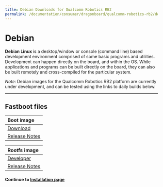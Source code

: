```yaml
---
title: Debian Downloads for Qualcomm Robotics RB2
permalink: /documentation/consumer/dragonboard/qualcomm-robotics-rb2/downloads/debian.md.html
---
```

# Debian

**Debian Linux** is a desktop/window or console (command line) based development environment comprised of some basic programs and utilities. Development can happen directly on the board, and within the OS. While applications and programs can be built directly on the board, they can also be built remotely and cross-compiled for the particular system.

*Note*: Debian images for the Qualcomm Robotics RB2 platform are currently under development, and can be tested using the links to daily builds below.

***

## Fastboot files

| Boot image                                                                                                                             |
|:---------------------------------------------------------------------------------------------------------------------------------------|
| [Download](https://snapshots.linaro.org/member-builds/qcomlt/debian/arm64/latest/boot-linaro-sid-arm64-qcom_qrb4210-rb2-*.img.gz)      |
| [Release Notes](https://snapshots.linaro.org/member-builds/qcomlt/debian/arm64/latest/)                                                |

| Rootfs image                                                                                                                           |
|:---------------------------------------------------------------------------------------------------------------------------------------|
| [Developer](https://snapshots.linaro.org/member-builds/qcomlt/debian/arm64/latest/linaro-sid-developer-arm64-*.img.gz)                 |
| [Release Notes](https://snapshots.linaro.org/member-builds/qcomlt/debian/arm64/latest/)                                                |

#### Continue to [Installation page](../installation/)

